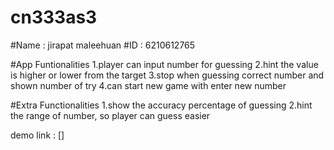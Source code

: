 # cn333as3
#Name : jirapat maleehuan #ID : 6210612765

#App Funtionalities 
1.player can input number for guessing 
2.hint the value is higher or lower from the target
3.stop when guessing correct number and shown number of try 
4.can start new game with enter new number

#Extra Functionalities 
1.show the accuracy percentage of guessing 
2.hint the range of number, so player can guess easier

demo link : []